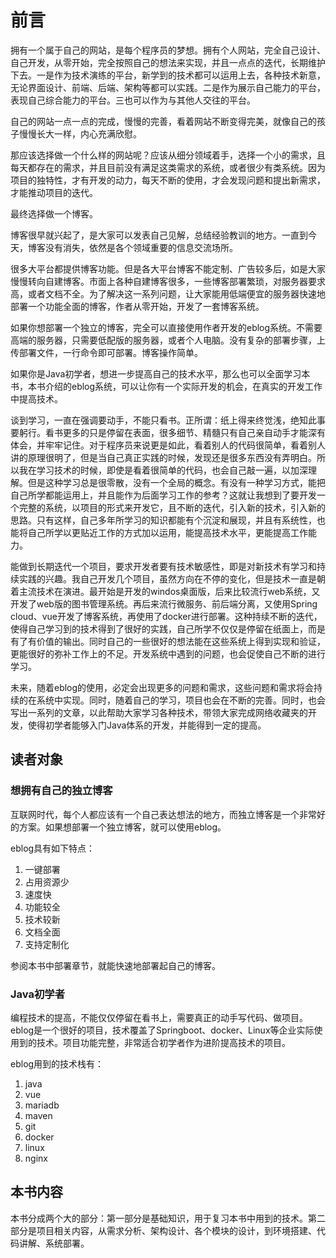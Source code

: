 # 前言
拥有一个属于自己的网站，是每个程序员的梦想。拥有个人网站，完全自己设计、自己开发，从零开始，完全按照自己的想法来实现，并且一点点的迭代，长期维护下去。一是作为技术演练的平台，新学到的技术都可以运用上去，各种技术新意，无论界面设计、前端、后端、架构等都可以实践。二是作为展示自己能力的平台，表现自己综合能力的平台。三也可以作为与其他人交往的平台。

自己的网站一点一点的完成，慢慢的完善，看着网站不断变得完美，就像自己的孩子慢慢长大一样，内心充满欣慰。

那应该选择做一个什么样的网站呢？应该从细分领域着手，选择一个小的需求，且每天都存在的需求，并且目前没有满足这类需求的系统，或者很少有类系统。因为项目的独特性，才有开发的动力，每天不断的使用，才会发现问题和提出新需求，才能推动项目的迭代。

最终选择做一个博客。

博客很早就兴起了，是大家可以发表自己见解，总结经验教训的地方。一直到今天，博客没有消失，依然是各个领域重要的信息交流场所。

很多大平台都提供博客功能。但是各大平台博客不能定制、广告较多后，如是大家慢慢转向自建博客。市面上各种自建博客很多，一些博客部署繁琐，对服务器要求高，或者文档不全。为了解决这一系列问题，让大家能用低端便宜的服务器快速地部署一个功能全面的博客，作者从零开始，开发了一套博客系统。

如果你想部署一个独立的博客，完全可以直接使用作者开发的eblog系统。不需要高端的服务器，只需要低配版的服务器，或者个人电脑。没有复杂的部署步骤，上传部署文件，一行命令即可部署。博客操作简单。

如果你是Java初学者，想进一步提高自己的技术水平，那么也可以全面学习本书，本书介绍的eblog系统，可以让你有一个实际开发的机会，在真实的开发工作中提高技术。

谈到学习，一直在强调要动手，不能只看书。正所谓：纸上得来终觉浅，绝知此事要躬行。看书更多的只是停留在表面，很多细节、精髓只有自己亲自动手才能深有体会，并牢牢记住。对于程序员来说更是如此，看着别人的代码很简单，看着别人讲的原理很明了，但是当自己真正实践的时候，发现还是很多东西没有弄明白。所以我在学习技术的时候，即使是看着很简单的代码，也会自己敲一遍，以加深理解。但是这种学习总是很零散，没有一个全局的概念。有没有一种学习方式，能把自己所学都能运用上，并且能作为后面学习工作的参考？这就让我想到了要开发一个完整的系统，以项目的形式来开发它，且不断的迭代，引入新的技术，引入新的思路。只有这样，自己多年所学习的知识都能有个沉淀和展现，并且有系统性，也能将自己所学以更贴近工作的方式加以运用，能提高技术水平，更能提高工作能力。

能做到长期迭代一个项目，要求开发者要有技术敏感性，即是对新技术有学习和持续实践的兴趣。我自己开发几个项目，虽然方向在不停的变化，但是技术一直是朝着主流技术在演进。最开始是开发的windos桌面版，后来比较流行web系统，又开发了web版的图书管理系统。再后来流行微服务、前后端分离，又使用Spring cloud、vue开发了博客系统，再使用了docker进行部署。这种持续不断的迭代，使得自己学习到的技术得到了很好的实践，自己所学不仅仅是停留在纸面上，而是有了有价值的输出。同时自己的一些很好的想法能在这些系统上得到实现和验证，更能很好的弥补工作上的不足。开发系统中遇到的问题，也会促使自己不断的进行学习。

未来，随着eblog的使用，必定会出现更多的问题和需求，这些问题和需求将会持续的在系统中实现。同时，随着自己的学习，项目也会在不断的完善。同时，也会写出一系列的文章，以此帮助大家学习各种技术，带领大家完成网络收藏夹的开发，使得初学者能够入门Java体系的开发，并能得到一定的提高。

## 读者对象
### 想拥有自己的独立博客
互联网时代，每个人都应该有一个自己表达想法的地方，而独立博客是一个非常好的方案。如果想部署一个独立博客，就可以使用eblog。

eblog具有如下特点：
1. 一键部署
2. 占用资源少
3. 速度快
4. 功能较全
5. 技术较新
6. 文档全面
7. 支持定制化
   
参阅本书中部署章节，就能快速地部署起自己的博客。

### Java初学者
编程技术的提高，不能仅仅停留在看书上，需要真正的动手写代码、做项目。eblog是一个很好的项目，技术覆盖了Springboot、docker、Linux等企业实际使用到的技术。项目功能完整，非常适合初学者作为进阶提高技术的项目。

eblog用到的技术栈有：
1. java
2. vue
3. mariadb
4. maven
5. git
6. docker
7. linux
8. nginx


## 本书内容
本书分成两个大的部分：第一部分是基础知识，用于复习本书中用到的技术。第二部分是项目相关内容，从需求分析、架构设计、各个模块的设计，到环境搭建、代码讲解、系统部署。
